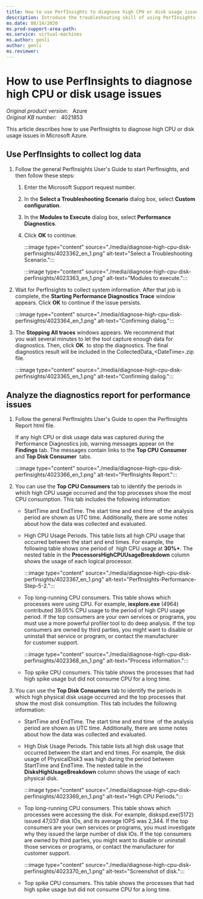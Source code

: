 ```yaml
---
title: How to use PerfInsights to diagnose high CPU or disk usage issues
description: Introduce the troubleshooting skill of using PerfInsights to diagnose performance issues.
ms.date: 08/14/2020
ms.prod-support-area-path: 
ms.service: virtual-machines
ms.author: genli
author: genli
ms.reviewer: 
---
```

# How to use PerfInsights to diagnose high CPU or disk usage issues

_Original product version:_ &nbsp; Azure  
_Original KB number:_ &nbsp; 4021853

This article describes how to use PerfInsights to diagnose high CPU or disk usage issues in Microsoft Azure.

## Use PerfInsights to collect log data

1. Follow the general PerfInsights User's Guide to start PerfInsights, and then follow these steps:

    1. Enter the Microsoft Support request number. 
    2. In the **Select a Troubleshooting Scenario** dialog box, select **Custom configuration**. 
    3. In the **Modules to Execute** dialog box, select **Performance Diagnostics**. 
    4. Click **OK** to continue. 

        :::image type="content" source="./media/diagnose-high-cpu-disk-perfinsights/4023362_en_1.png" alt-text="Select a Troubleshooting Scenario.":::

        :::image type="content" source="./media/diagnose-high-cpu-disk-perfinsights/4023363_en_1.png" alt-text="Modules to execute.":::

2. Wait for PerfInsights to collect system information. After that job is complete, the **Starting Performance Diagnostics Trace** window appears. Click **OK** to continue if the issue persists.

    :::image type="content" source="./media/diagnose-high-cpu-disk-perfinsights/4023364_en_1.png" alt-text="Confirming dialog.":::

3. The **Stopping All traces** windows appears. We recommend that you wait several minutes to let the tool capture enough data for diagnostics. Then, click **OK**  to stop the diagnostics. The final diagnostics result will be included in the CollectedData_\<DateTime>.zip file.

    :::image type="content" source="./media/diagnose-high-cpu-disk-perfinsights/4023365_en_1.png" alt-text="Confirming dailog.":::

## Analyze the diagnostics report for performance issues

1. Follow the general PerfInsights User's Guide to open the PerfInsights Report html file. 

    If any high CPU or disk usage data was captured during the Performance Diagnostics job, warning messages appear on the **Findings** tab. The messages contain links to the **Top CPU Consumer** and **Top Disk Consumer**  tabs.

    :::image type="content" source="./media/diagnose-high-cpu-disk-perfinsights/4023366_en_1.png" alt-text="PerfInsights Report.":::

2. You can use the **Top CPU Consumers** tab to identify the periods in which high CPU usage occurred and the top processes show the most CPU consumption. This tab includes the following information:

    - StartTime and EndTime. The start time and end time  of the analysis period are shown as UTC time. Additionally, there are some notes about how the data was collected and evaluated. 
    - High CPU Usage Periods. This table lists all high CPU usage that occurred between the start and end times. For example, the following table shows one period of  high CPU usage at **30%+**. The nested table in the **ProcessorsHighCPUUsageBreakdown** column shows the usage of each logical processor.

        :::image type="content" source="./media/diagnose-high-cpu-disk-perfinsights/4023367_en_1.png" alt-text="PerfInsights-Performance-Step-5-2.":::

    - Top long-running CPU consumers. This table shows which processes were using CPU. For example, **iexplore.exe** (4964) contributed 39.05% CPU usage to the period of high CPU usage period. If the top consumers are your own services or programs, you must use a more powerful profiler tool to do deep analysis. If the top consumers are owned by third parties, you might want to disable or uninstall that service or program, or contact the manufacturer for customer support.

        :::image type="content" source="./media/diagnose-high-cpu-disk-perfinsights/4023368_en_1.png" alt-text="Process information.":::

    - Top spike CPU consumers. This table shows the processes that had high spike usage but did not consume CPU for a long time. 

3. You can use the **Top Disk Consumers** tab to identify the periods in which high physical disk usage occurred and the top processes that show the most disk consumption. This tab includes the following information:

    - StartTime and EndTime. The start time and end time  of the analysis period are shown as UTC time. Additionally, there are some notes about how the data was collected and evaluated. 
    - High Disk Usage Periods. This table lists all high disk usage that occurred between the start and end times. For example, the disk usage of PhysicalDisk3 was high during the period between StartTime and EndTime. The nested table in the **DisksHighUsageBreakdown** column shows the usage of each physical disk.

        :::image type="content" source="./media/diagnose-high-cpu-disk-perfinsights/4023369_en_1.png" alt-text="High CPU Periods.":::

    - Top long-running CPU consumers. This table shows which processes were accessing the disk. For example, diskspd.exe(5172) issued 47,037 disk IOs, and its average IOPS was 2,344. If the top consumers are your own services or programs, you must investigate why they issued the large number of disk IOs. If the top consumers are owned by third parties, you might want to disable or uninstall those services or programs, or contact the manufacturer for customer support.

        :::image type="content" source="./media/diagnose-high-cpu-disk-perfinsights/4023370_en_1.png" alt-text="Screenshot of disk.":::

    - Top spike CPU consumers. This table shows the processes that had high spike usage but did not consume CPU for a long time. 
